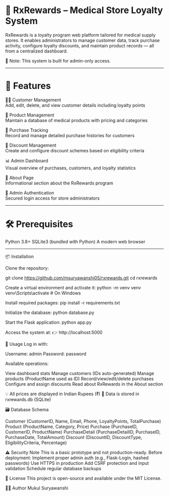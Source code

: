 # 💊 RxRewards – Medical Store Loyalty System

RxRewards is a loyalty program web platform tailored for medical supply stores. It enables administrators to manage customer data, track purchase activity, configure loyalty discounts, and maintain product records — all from a centralized dashboard.

🔐 Note: This system is built for admin-only access.

---

# 🚀 Features

🧑‍⚕️ Customer Management  
 Add, edit, delete, and view customer details including loyalty points

💊 Product Management  
 Maintain a database of medical products with pricing and categories

🛒 Purchase Tracking  
 Record and manage detailed purchase histories for customers

💸 Discount Management  
 Create and configure discount schemes based on eligibility criteria

📊 Admin Dashboard  
 Visual overview of purchases, customers, and loyalty statistics

📄 About Page  
 Informational section about the RxRewards program

🔐 Admin Authentication  
 Secured login access for store administrators

---

# 🛠️ Prerequisites

Python 3.8+
SQLite3 (bundled with Python)
A modern web browser

---

📦 Installation

Clone the repository:

git clone https://github.com/msuryawanshi05/rxrewards.git
cd rxrewards

Create a virtual environment and activate it:
python -m venv venv
venv\Scripts\activate # On Windows

Install required packages:
pip install -r requirements.txt

Initialize the database:
python database.py

Start the Flask application:
python app.py

Access the system at:
👉 http://localhost:5000

🔐 Usage
Log in with:

Username: admin
Password: password

Available operations:

View dashboard stats
Manage customers (IDs auto-generated)
Manage products (ProductName used as ID)
Record/view/edit/delete purchases
Configure and assign discounts
Read about RxRewards in the About section

💡 All prices are displayed in Indian Rupees (₹)
📁 Data is stored in rxrewards.db (SQLite)

🗃️ Database Schema

Customer (CustomerID, Name, Email, Phone, LoyaltyPoints, TotalPurchase)
Product (ProductName, Category, Price)
Purchase (PurchaseID, CustomerID, ProductName)
PurchaseDetail (PurchaseDetailID, PurchaseID, PurchaseDate, TotalAmount)
Discount (DiscountID, DiscountType, EligibilityCriteria, Percentage)

⚠️ Security Note
This is a basic prototype and not production-ready.
Before deployment:
Implement proper admin auth (e.g., Flask-Login, hashed passwords)
Use HTTPS in production
Add CSRF protection and input validation
Schedule regular database backups

📜 License
This project is open-source and available under the MIT License.

🧑‍💻 Author
Mukul Suryawanshi
